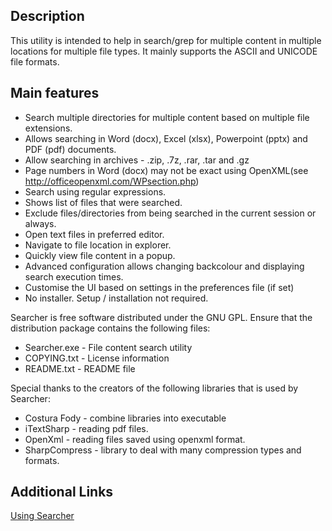 ## Description
This utility is intended to help in search/grep for multiple content in multiple locations for multiple file types. It mainly supports the ASCII and UNICODE file formats.

## Main features
* Search multiple directories for multiple content based on multiple file extensions.
* Allows searching in Word (docx), Excel (xlsx), Powerpoint (pptx) and PDF (pdf) documents.
* Allow searching in archives - .zip, .7z, .rar, .tar and .gz
* Page numbers in Word (docx) may not be exact using OpenXML(see http://officeopenxml.com/WPsection.php)
* Search using regular expressions.
* Shows list of files that were searched.
* Exclude files/directories from being searched in the current session or always.
* Open text files in preferred editor.
* Navigate to file location in explorer.
* Quickly view file content in a popup.
* Advanced configuration allows changing backcolour and displaying search execution times.
* Customise the UI based on settings in the preferences file (if set)
* No installer. Setup / installation not required.

Searcher  is free software distributed under the GNU GPL. Ensure that the distribution package contains the following files:
* Searcher.exe  - File content search utility
* COPYING.txt   - License information
* README.txt    - README file

Special thanks to the creators of the following libraries that is used by Searcher:
   - Costura Fody  - combine libraries into executable
   - iTextSharp    - reading pdf files.
   - OpenXml       - reading files saved using openxml format.
- SharpCompress - library to deal with many compression types and formats.

## Additional Links
[Using Searcher](https://github.com/wizden/Searcher/wiki/Using-Searcher)
